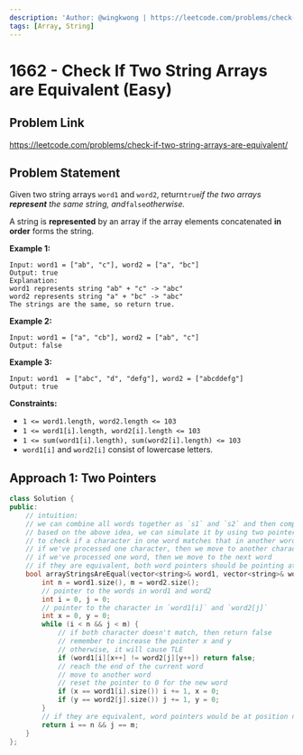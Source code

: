 ```yaml
---
description: 'Author: @wingkwong | https://leetcode.com/problems/check-if-two-string-arrays-are-equivalent/'
tags: [Array, String]
---
```


# 1662 - Check If Two String Arrays are Equivalent (Easy) 

## Problem Link

https://leetcode.com/problems/check-if-two-string-arrays-are-equivalent/

## Problem Statement

Given two string arrays `word1` and `word2`, return`true`*if the two arrays **represent** the same string, and*`false`*otherwise.*

A string is **represented** by an array if the array elements concatenated **in order** forms the string.

**Example 1:**

```
Input: word1 = ["ab", "c"], word2 = ["a", "bc"]
Output: true
Explanation:
word1 represents string "ab" + "c" -> "abc"
word2 represents string "a" + "bc" -> "abc"
The strings are the same, so return true.
```

**Example 2:**

```
Input: word1 = ["a", "cb"], word2 = ["ab", "c"]
Output: false
```

**Example 3:**

```
Input: word1  = ["abc", "d", "defg"], word2 = ["abcddefg"]
Output: true
```

**Constraints:**

- `1 <= word1.length, word2.length <= 103`
- `1 <= word1[i].length, word2[i].length <= 103`
- `1 <= sum(word1[i].length), sum(word2[i].length) <= 103`
- `word1[i]` and `word2[i]` consist of lowercase letters.

## Approach 1: Two Pointers

<Tabs>
<TabItem value="cpp" label="C++">
<SolutionAuthor name="@wingkwong"/>

```cpp
class Solution {
public:
    // intuition: 
    // we can combine all words together as `s1` and `s2` and then compare,
    // based on the above idea, we can simulate it by using two pointers 
    // to check if a character in one word matches that in another word
    // if we've processed one character, then we move to another character in the same word
    // if we've processed one word, then we move to the next word
    // if they are equivalent, both word pointers should be pointing at the end
    bool arrayStringsAreEqual(vector<string>& word1, vector<string>& word2) {
        int n = word1.size(), m = word2.size();
        // pointer to the words in word1 and word2
        int i = 0, j = 0;
        // pointer to the character in `word1[i]` and `word2[j]`
        int x = 0, y = 0;
        while (i < n && j < m) {
            // if both character doesn't match, then return false
            // remember to increase the pointer x and y 
            // otherwise, it will cause TLE
            if (word1[i][x++] != word2[j][y++]) return false;
            // reach the end of the current word
            // move to another word
            // reset the pointer to 0 for the new word
            if (x == word1[i].size()) i += 1, x = 0;
            if (y == word2[j].size()) j += 1, y = 0;
        }
        // if they are equivalent, word pointers would be at position n and m 
        return i == n && j == m;
    }
};
```

</TabItem>
</Tabs>